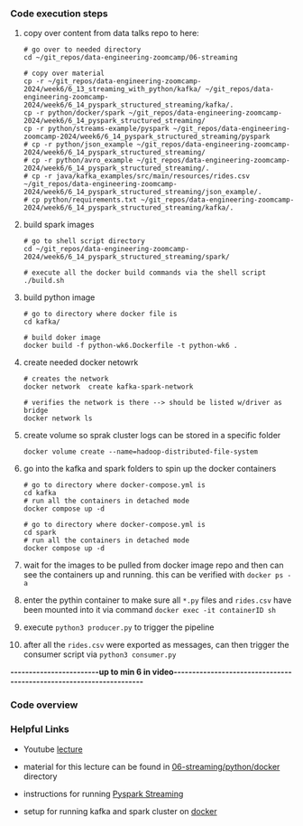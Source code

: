 ### Code execution steps

1. copy over content from data talks repo to here:

    ```
    # go over to needed directory 
    cd ~/git_repos/data-engineering-zoomcamp/06-streaming

    # copy over material 
    cp -r ~/git_repos/data-engineering-zoomcamp-2024/week6/6_13_streaming_with_python/kafka/ ~/git_repos/data-engineering-zoomcamp-2024/week6/6_14_pyspark_structured_streaming/kafka/.
    cp -r python/docker/spark ~/git_repos/data-engineering-zoomcamp-2024/week6/6_14_pyspark_structured_streaming/
    cp -r python/streams-example/pyspark ~/git_repos/data-engineering-zoomcamp-2024/week6/6_14_pyspark_structured_streaming/pyspark
    # cp -r python/json_example ~/git_repos/data-engineering-zoomcamp-2024/week6/6_14_pyspark_structured_streaming/
    # cp -r python/avro_example ~/git_repos/data-engineering-zoomcamp-2024/week6/6_14_pyspark_structured_streaming/.
    # cp -r java/kafka_examples/src/main/resources/rides.csv ~/git_repos/data-engineering-zoomcamp-2024/week6/6_14_pyspark_structured_streaming/json_example/.
    # cp python/requirements.txt ~/git_repos/data-engineering-zoomcamp-2024/week6/6_14_pyspark_structured_streaming/kafka/.
    ```

2. build spark images 

    ```
    # go to shell script directory 
    cd ~/git_repos/data-engineering-zoomcamp-2024/week6/6_14_pyspark_structured_streaming/spark/

    # execute all the docker build commands via the shell script 
    ./build.sh
    ```

3. build python image

    ```
    # go to directory where docker file is 
    cd kafka/

    # build doker image 
    docker build -f python-wk6.Dockerfile -t python-wk6 .
    ```

4. create needed docker netowrk 

    ```
    # creates the network 
    docker network  create kafka-spark-network

    # verifies the network is there --> should be listed w/driver as bridge
    docker network ls 
    ```

5. create volume so sprak cluster logs can be stored in a specific folder 

    ```
    docker volume create --name=hadoop-distributed-file-system
    ```

6. go into the kafka and spark folders to spin up the docker containers 

    ```
    # go to directory where docker-compose.yml is 
    cd kafka
    # run all the containers in detached mode 
    docker compose up -d

    # go to directory where docker-compose.yml is 
    cd spark
    # run all the containers in detached mode 
    docker compose up -d
    ```

5. wait for the images to be pulled from docker image repo and then can see the containers up and running. this can be verified with `docker ps -a`

6. enter the pythin container to make sure all `*.py` files and `rides.csv` have been mounted into it via command `docker exec -it containerID sh`

7. execute `python3 producer.py` to trigger the pipeline 

8. after all the `rides.csv` were exported as messages, can then trigger the consumer script via `python3 consumer.py`

**------------------------up to min 6 in video--------------------------------------------------------------------**




### Code overview 


### Helpful Links 

* Youtube [lecture](https://www.youtube.com/watch?v=VIVr7KwRQmE&list=PL3MmuxUbc_hJed7dXYoJw8DoCuVHhGEQb&index=80)

* material for this lecture can be found in [06-streaming/python/docker](https://github.com/DataTalksClub/data-engineering-zoomcamp/tree/main/06-streaming/python/docker) directory 

* instructions for running [Pyspark Streaming](https://github.com/DataTalksClub/data-engineering-zoomcamp/blob/main/06-streaming/python/streams-example/pyspark/README.md)

* setup for running kafka and spark cluster on [docker](https://github.com/DataTalksClub/data-engineering-zoomcamp/blob/main/06-streaming/python/docker/README.md)